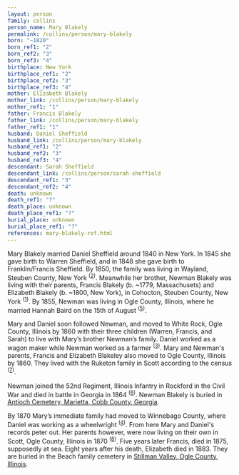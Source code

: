 ```yaml
---
layout: person
family: collins
person_name: Mary Blakely
permalink: /collins/person/mary-blakely
born: "~1820"
born_ref1: "2"
born_ref2: "3"
born_ref3: "4"
birthplace: New York
birthplace_ref1: "2"
birthplace_ref2: "3"
birthplace_ref3: "4"
mother: Elizabeth Blakely
mother_link: /collins/person/mary-blakely
mother_ref1: "1"
father: Francis Blakely
father_link: /collins/person/mary-blakely
father_ref1: "1"
husband: Daniel Sheffield
husband_link: /collins/person/mary-blakely
husband_ref1: "2"
husband_ref2: "3"
husband_ref3: "4"
descendant: Sarah Sheffield
descendant_link: /collins/person/sarah-sheffield
descendant_ref1: "3"
descendant_ref2: "4"
death: unknown
death_ref1: "?"
death_place: unknown
death_place_ref1: "?"
burial_place: unknown
burial_place_ref1: "?"
references: mary-blakely-ref.html
---
```


Mary Blakely married Daniel Sheffield around 1840 in New York. In 1845 she gave birth to Warren Sheffield, and in 1848 she gave birth to Franklin/Francis Sheffield. By 1850, the family was living in Wayland, Steuben County, New York <sup>([2](#2))</sup>. Meanwhile her brother, Newman Blakely was living with their parents, Francis Blakely (b. ~1779, Massachusets) and Elizabeth Blakely (b. ~1800, New York), in Cohocton, Steuben County, New York <sup>([1](#1))</sup>. By 1855, Newman was living in Ogle County, Illinois, where he married Hannah Baird on the 15th of August <sup>([5](#5))</sup>.

Mary and Daniel soon followed Newman, and moved to White Rock, Ogle County, Illinois by 1860 with their three children (Warren, Francis, and Sarah) to live with Mary’s brother Newman’s family. Daniel worked as a wagon maker while Newman worked as a farmer <sup>([3](#3))</sup>. Mary and Newman's parents, Francis and Elizabeth Blakeley also moved to Ogle County, Illinois by 1860. They lived with the Ruketon family in Scott according to the census <sup>([7](#7))</sup>.

Newman joined the 52nd Regiment, Illinois Infantry in Rockford in the Civil War and died in battle in Georgia in 1864 <sup>([6](#6))</sup>. Newman Blakely is buried in [Antioch Cemetery, Marietta, Cobb County, Georgia](https://www.findagrave.com/memorial/121815470).

By 1870 Mary’s immediate family had moved to Winnebago County, where Daniel was working as a wheelwright <sup>([4](#4))</sup>. From here Mary and Daniel's records peter out. Her parents however, were now living on their own in Scott, Ogle County, Illinois in 1870 <sup>([8](#8))</sup>. Five years later Francis, died in 1875, supposedly at sea. Eight years after his death, Elizabeth died in 1883. They are buried in the Beach family cemetery in [Stillman Valley, Ogle County, Illinois](https://www.findagrave.com/memorial/75626235).
